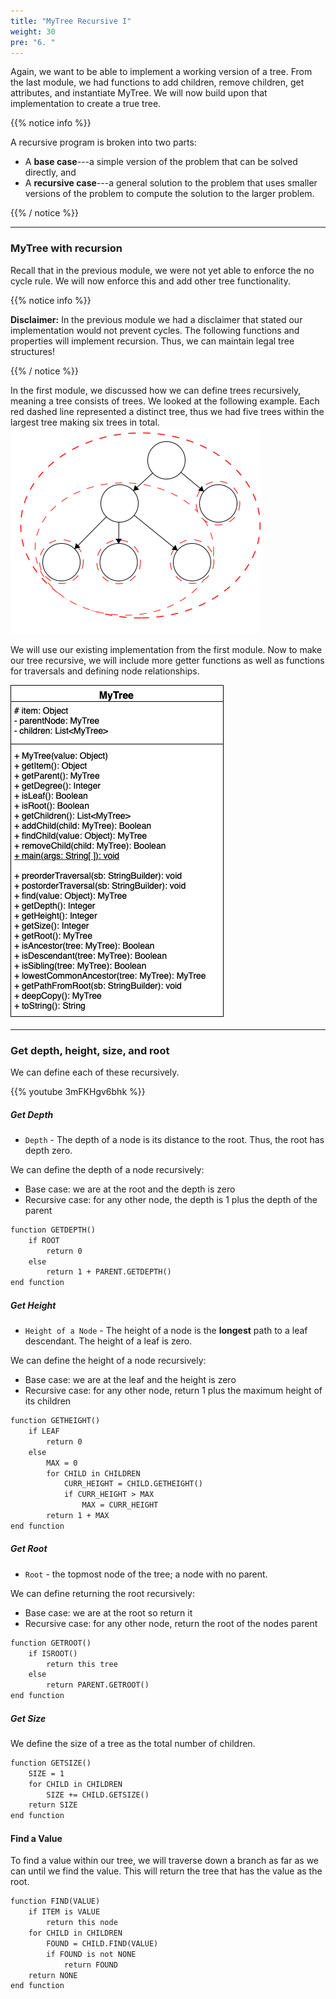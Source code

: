 ```yaml
---
title: "MyTree Recursive I"
weight: 30
pre: "6. "
---
```

Again, we want to be able to implement a working version of a tree. From the last module, we had functions to add children, remove children, get attributes, and instantiate MyTree. We will now build upon that implementation to create a true tree. 


{{% notice info %}}

A recursive program is broken into two parts:

* A **base case**---a simple version of the problem that can be solved directly, and
* A **recursive case**---a general solution to the problem that uses smaller versions of the problem to compute the solution to the larger problem.

{{% / notice %}}

---

### MyTree with recursion

Recall that in the previous module, we were not yet able to enforce the no cycle rule. We will now enforce this and add other tree functionality. 

{{% notice info %}}

**Disclaimer:** In the previous module we had a disclaimer that stated our implementation would not prevent cycles. The following functions and properties will implement recursion. Thus, we can maintain legal tree structures!

{{% / notice %}}

In the first module, we discussed how we can define trees recursively, meaning a tree consists of trees. We looked at the following example. Each red dashed line represented a distinct tree, thus we had five trees within the largest tree making six trees in total. 
![Subtrees](../../images/2/2Tree_SubTree.png)

We will use our existing implementation from the first module. Now to make our tree recursive, we will include more getter functions as well as functions for traversals and defining node relationships.

![UML](../../images/3/rec_tree_uml.png)

---

### Get depth, height, size, and root
We can define each of these recursively. 

{{% youtube 3mFKHgv6bhk %}}

##### Get Depth

- `Depth` - The depth of a node is its distance to the root. Thus, the root has depth zero.

We can define the depth of a node recursively:
- Base case: we are at the root and the depth is zero
- Recursive case: for any other node, the depth is 1 plus the depth of the parent

```tex
function GETDEPTH()
    if ROOT
        return 0
    else 
        return 1 + PARENT.GETDEPTH()
end function
```

##### Get Height

- `Height of a Node` - The height of a node is the **longest** path to a leaf descendant. The height of a leaf is zero.

We can define the height of a node recursively:
- Base case: we are at the leaf and the height is zero
- Recursive case: for any other node, return 1 plus the maximum height of its children

```tex
function GETHEIGHT()
    if LEAF
        return 0
    else 
        MAX = 0
        for CHILD in CHILDREN
            CURR_HEIGHT = CHILD.GETHEIGHT()
            if CURR_HEIGHT > MAX
                MAX = CURR_HEIGHT
        return 1 + MAX
end function
```

##### Get Root

- `Root` - the topmost node of the tree; a node with no parent.

We can define returning the root recursively:
- Base case: we are at the root so return it
- Recursive case: for any other node, return the root of the nodes parent

```tex
function GETROOT()
    if ISROOT()
        return this tree
    else
        return PARENT.GETROOT()
end function
```

##### Get Size
We define the size of a tree as the total number of children. 

```tex
function GETSIZE()
    SIZE = 1
    for CHILD in CHILDREN
        SIZE += CHILD.GETSIZE()
    return SIZE
end function
```


#### Find a Value 
To find a value within our tree, we will traverse down a branch as far as we can until we find the value. This will return the tree that has the value as the root.

```tex
function FIND(VALUE)
	if ITEM is VALUE
		return this node
	for CHILD in CHILDREN
		FOUND = CHILD.FIND(VALUE)
		if FOUND is not NONE
			return FOUND
	return NONE
end function
```


